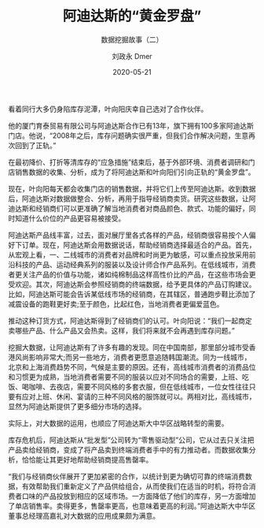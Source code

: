 ﻿---
layout:     post
title:      阿迪达斯的“黄金罗盘”
subtitle:   数据挖掘故事（二）
date:       2020-05-21
author:     刘政永 Dmer
header-img: img/post-bg-dmers.jpg
catalog: true
tags:
    - 数据挖掘故事
---
看着同行大多仍身陷库存泥潭，叶向阳庆幸自己选对了合作伙伴。

他的厦门育泰贸易有限公司与阿迪达斯合作已有13年，旗下拥有100多家阿迪达斯门店。他说，“2008年之后，库存问题确实很严重，但我们合作解决问题，生意再次回到了正轨。”

在最初降价、打折等清库存的“应急措施”结束后，基于外部环境、消费者调研和门店销售数据的收集、分析，成为了将阿迪达斯和叶向阳们引向正轨的“黄金罗盘”。

现在，叶向阳每天都会收集门店的销售数据，并将它们上传至阿迪达斯。收到数据后，阿迪达斯对数据做整合、分析，再用于指导经销商卖货。研究这些数据，让阿迪达斯和经销商们可以更准确了解当地消费者对商品颜色、款式、功能的偏好，同时知道什么价位的产品更容易被接受。

阿迪达斯产品线丰富，过去，面对展厅里各式各样的产品，经销商很容易按个人偏好下订单。现在，阿迪达斯会用数据说话，帮助经销商选择最适合的产品。首先，从宏观上看，一、二线城市的消费者对品牌和时尚更为敏感，可以重点投放采用前沿科技的产品、运动经典系列的服装以及设计师合作产品系列。在低线城市，消费者更关注产品的价值与功能，诸如纯棉制品这样高性价比的产品，在这些市场会更受欢迎。其次，阿迪达斯会参照经销商的终端数据，给予更具体的产品订购建议。比如，阿迪达斯可能会告诉某低线市场的经销商，在其辖区，普通跑步鞋比添加了减震设备的跑鞋更好卖;至于颜色，比起红色，当地消费者更偏爱蓝色。

推动这种订货方式，阿迪达斯得到了经销商们的认可。叶向阳说：“我们一起商定卖哪些产品、什么产品又会热卖。这样，我们将来就不会再遇到库存问题。”

挖掘大数据，让阿迪达斯有了许多有趣的发现。同在中国南部，那里部分城市受香港风尚影响非常大;而另一些地方，消费者更愿意追随韩国潮流。同为一线城市，北京和上海消费趋势不同，气候是主要的原因。还有，高线城市消费者的消费品位和习惯更为成熟，当地消费者需要不同的服装以应对不同场合的需要，上班、吃饭、喝咖啡、去夜店，需要不同风格的多套衣服，但在低线城市，一位女性往往只要有应对上班、休闲、宴请的三种不同风格的服饰就可以。两相对比，高线城市，显然为阿迪达斯提供了更多细分市场的选择。

实际上，对大数据的运用，也顺应了阿迪达斯大中华区战略转型的需要。

库存危机后，阿迪达斯从“批发型”公司转为“零售驱动型”公司，它从过去只关注把产品卖给经销商，变成了将产品卖到终端消费者手中的有力推动者。而数据收集分析，恰恰能让其更好地帮助经销商提高售罄率。

“我们与经销商伙伴展开了更加紧密的合作，以统计到更为确切可靠的终端消费数据，有效帮助我们重新定义了产品供给组合，从而使我们在适当的时机，将符合消费者口味的产品投放到相应的区域市场。一方面降低了他们的库存，另一方面增加了单店销售率。卖得更多，售罄率更高，也意味着更高的利润。”阿迪达斯大中华区董事总经理高嘉礼对大数据的应用成果颇为满意。
